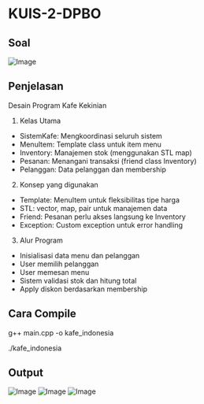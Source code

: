 # KUIS-2-DPBO

## Soal
![Image](https://github.com/user-attachments/assets/d583ed2f-250d-4c64-86fe-d2a0402eff8e)

## Penjelasan
Desain Program Kafe Kekinian 
1. Kelas Utama 
- SistemKafe: Mengkoordinasi seluruh sistem 
- MenuItem<T>: Template class untuk item menu 
- Inventory: Manajemen stok (menggunakan STL map) 
- Pesanan: Menangani transaksi (friend class Inventory) 
- Pelanggan: Data pelanggan dan membership 
2. Konsep yang digunakan 
- Template: MenuItem untuk fleksibilitas tipe harga 
- STL: vector, map, pair untuk manajemen data 
- Friend: Pesanan perlu akses langsung ke Inventory 
- Exception: Custom exception untuk error handling 
3. Alur Program 
- Inisialisasi data menu dan pelanggan 
- User memilih pelanggan 
- User memesan menu 
- Sistem validasi stok dan hitung total 
- Apply diskon berdasarkan membership

## Cara Compile
g++ main.cpp -o kafe_indonesia

./kafe_indonesia

## Output
![Image](https://github.com/user-attachments/assets/2356175f-43ac-4d13-8431-9a99625cfaf5)
![Image](https://github.com/user-attachments/assets/d1d02fd5-4e06-4eef-9a5c-d548bef84c12)
![Image](https://github.com/user-attachments/assets/c6813290-cc5f-4b00-96b3-efd31556c887)

